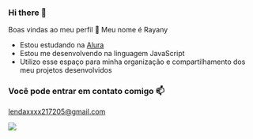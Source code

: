 ### Hi there 👋
Boas vindas ao meu perfil 💙
Meu nome é Rayany

* Estou estudando na [Alura](https://www.alura.com.br)
* Estou me desenvolvendo na linguagem JavaScript
* Utilizo esse espaço para minha organização e compartilhamento dos meu projetos desenvolvidos


###  Você pode entrar em contato comigo 📫

lendaxxxx217205@gmail.com


 ![](https://media1.tenor.com/m/uO37-aKreAEAAAAC/kakashi-naruto.gif)

